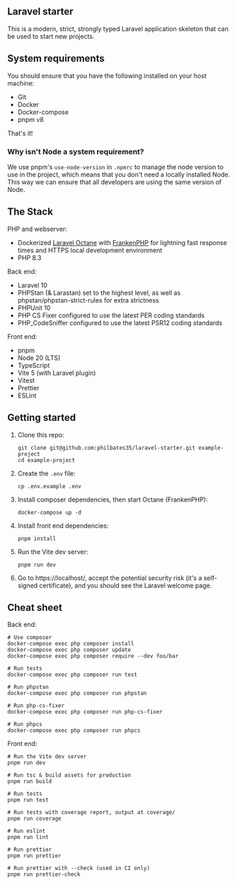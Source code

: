 ## Laravel starter

This is a modern, strict, strongly typed Laravel application skeleton that can be used to start new projects.

## System requirements

You should ensure that you have the following installed on your host machine:

* Git
* Docker
* Docker-compose
* pnpm v8

That's it!

### Why isn't Node a system requirement?

We use pnpm's `use-node-version` in `.npmrc` to manage the node version to use in the project, which means that you don't need a locally installed Node. This way we can ensure that all developers are using the same version of Node.

## The Stack

PHP and webserver:
* Dockerized [Laravel Octane](https://laravel.com/docs/10.x/octane) with [FrankenPHP](https://frankenphp.dev) for lightning fast response times and HTTPS local development environment
* PHP 8.3

Back end:
* Laravel 10
* PHPStan (& Larastan) set to the highest level, as well as phpstan/phpstan-strict-rules for extra strictness
* PHPUnit 10
* PHP CS Fixer configured to use the latest PER coding standards
* PHP_CodeSniffer configured to use the latest PSR12 coding standards

Front end:
* pnpm
* Node 20 (LTS)
* TypeScript
* Vite 5 (with Laravel plugin)
* Vitest
* Prettier
* ESLint

## Getting started

1. Clone this repo:
   ```shell
   git clone git@github.com:philbates35/laravel-starter.git example-project
   cd example-project
   ```

2. Create the `.env` file:
   ```shell
   cp .env.example .env
   ```

3. Install composer dependencies, then start Octane (FrankenPHP):
    ```shell
    docker-compose up -d
    ```

4. Install front end dependencies:
    ```shell
    pnpm install
    ```

5. Run the Vite dev server:

    ```shell
    pnpm run dev
    ```

6. Go to https://localhost/, accept the potential security risk (it's a self-signed certificate), and you should see the Laravel welcome page.

## Cheat sheet

Back end:

```shell
# Use composer
docker-compose exec php composer install
docker-compose exec php composer update
docker-compose exec php composer require --dev foo/bar

# Run tests
docker-compose exec php composer run test

# Run phpstan
docker-compose exec php composer run phpstan

# Run php-cs-fixer
docker-compose exec php composer run php-cs-fixer

# Run phpcs
docker-compose exec php composer run phpcs
```

Front end:

```shell
# Run the Vite dev server
pnpm run dev

# Run tsc & build assets for production
pnpm run build

# Run tests
pnpm run test

# Run tests with coverage report, output at coverage/
pnpm run coverage

# Run eslint
pnpm run lint

# Run prettier
pnpm run prettier

# Run prettier with --check (used in CI only)
pnpm run prettier-check
```
